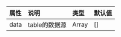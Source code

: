 | 属性           | 说明                       | 类型     |        默认值                                          |
|:--------------|:--------------------------|:--------|:-----------------------------------------------------|
| data          | table的数据源  | Array  |        []              |